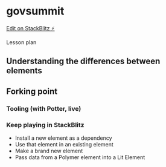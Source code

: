# govsummit

[Edit on StackBlitz ⚡️](https://stackblitz.com/edit/govsummit)

Lesson plan
## Understanding the differences between elements

## Forking point
### Tooling (with Potter, live)

### Keep playing in StackBlitz
- Install a new element as a dependency
- Use that element in an existing element
- Make a brand new element
- Pass data from a Polymer element into a Lit Element